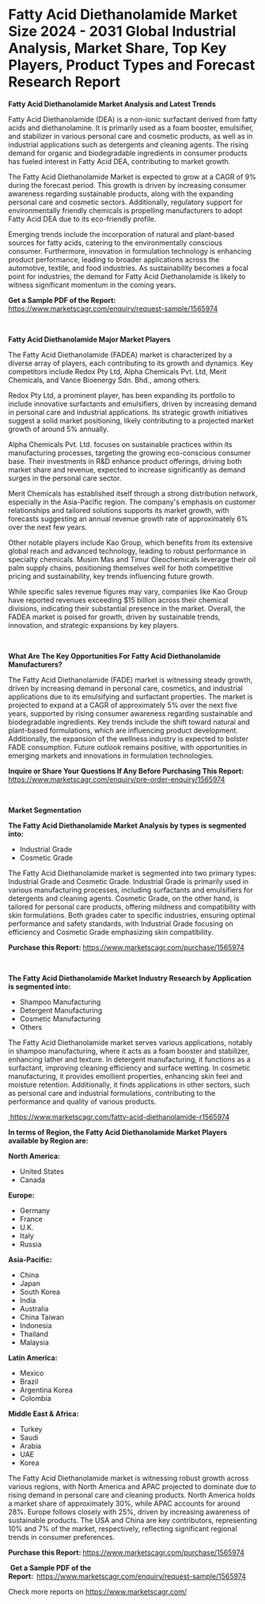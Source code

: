<p><h1>Fatty Acid Diethanolamide Market Size 2024 - 2031 Global Industrial Analysis, Market Share, Top Key Players, Product Types and Forecast Research Report</h1></p><p><strong>Fatty Acid Diethanolamide Market Analysis and Latest Trends</strong></p>
<p><p>Fatty Acid Diethanolamide (DEA) is a non-ionic surfactant derived from fatty acids and diethanolamine. It is primarily used as a foam booster, emulsifier, and stabilizer in various personal care and cosmetic products, as well as in industrial applications such as detergents and cleaning agents. The rising demand for organic and biodegradable ingredients in consumer products has fueled interest in Fatty Acid DEA, contributing to market growth.</p><p>The Fatty Acid Diethanolamide Market is expected to grow at a CAGR of 9% during the forecast period. This growth is driven by increasing consumer awareness regarding sustainable products, along with the expanding personal care and cosmetic sectors. Additionally, regulatory support for environmentally friendly chemicals is propelling manufacturers to adopt Fatty Acid DEA due to its eco-friendly profile.</p><p>Emerging trends include the incorporation of natural and plant-based sources for fatty acids, catering to the environmentally conscious consumer. Furthermore, innovation in formulation technology is enhancing product performance, leading to broader applications across the automotive, textile, and food industries. As sustainability becomes a focal point for industries, the demand for Fatty Acid Diethanolamide is likely to witness significant momentum in the coming years.</p></p>
<p><strong>Get a Sample PDF of the Report:&nbsp;</strong> <a href="https://www.marketscagr.com/enquiry/request-sample/1565974?utm_campaign=1126&utm_medium=2&utm_source=Github&utm_content=ia&utm_term=08112024&utm_id=fatty-acid-diethanolamide">https://www.marketscagr.com/enquiry/request-sample/1565974</a></p>
<p>&nbsp;</p>
<p><strong>Fatty Acid Diethanolamide Major Market Players</strong></p>
<p><p>The Fatty Acid Diethanolamide (FADEA) market is characterized by a diverse array of players, each contributing to its growth and dynamics. Key competitors include Redox Pty Ltd, Alpha Chemicals Pvt. Ltd, Merit Chemicals, and Vance Bioenergy Sdn. Bhd., among others. </p><p>Redox Pty Ltd, a prominent player, has been expanding its portfolio to include innovative surfactants and emulsifiers, driven by increasing demand in personal care and industrial applications. Its strategic growth initiatives suggest a solid market positioning, likely contributing to a projected market growth of around 5% annually.</p><p>Alpha Chemicals Pvt. Ltd. focuses on sustainable practices within its manufacturing processes, targeting the growing eco-conscious consumer base. Their investments in R&D enhance product offerings, driving both market share and revenue, expected to increase significantly as demand surges in the personal care sector.</p><p>Merit Chemicals has established itself through a strong distribution network, especially in the Asia-Pacific region. The company's emphasis on customer relationships and tailored solutions supports its market growth, with forecasts suggesting an annual revenue growth rate of approximately 6% over the next few years.</p><p>Other notable players include Kao Group, which benefits from its extensive global reach and advanced technology, leading to robust performance in specialty chemicals. Musim Mas and Timur Oleochemicals leverage their oil palm supply chains, positioning themselves well for both competitive pricing and sustainability, key trends influencing future growth.</p><p>While specific sales revenue figures may vary, companies like Kao Group have reported revenues exceeding $15 billion across their chemical divisions, indicating their substantial presence in the market. Overall, the FADEA market is poised for growth, driven by sustainable trends, innovation, and strategic expansions by key players.</p></p>
<p>&nbsp;</p>
<p><strong>What Are The Key Opportunities For Fatty Acid Diethanolamide Manufacturers?</strong></p>
<p><p>The Fatty Acid Diethanolamide (FADE) market is witnessing steady growth, driven by increasing demand in personal care, cosmetics, and industrial applications due to its emulsifying and surfactant properties. The market is projected to expand at a CAGR of approximately 5% over the next five years, supported by rising consumer awareness regarding sustainable and biodegradable ingredients. Key trends include the shift toward natural and plant-based formulations, which are influencing product development. Additionally, the expansion of the wellness industry is expected to bolster FADE consumption. Future outlook remains positive, with opportunities in emerging markets and innovations in formulation technologies.</p></p>
<p><strong>Inquire or Share Your Questions If Any Before Purchasing This Report:</strong> <a href="https://www.marketscagr.com/enquiry/pre-order-enquiry/1565974?utm_campaign=1126&utm_medium=2&utm_source=Github&utm_content=ia&utm_term=08112024&utm_id=fatty-acid-diethanolamide">https://www.marketscagr.com/enquiry/pre-order-enquiry/1565974</a></p>
<p>&nbsp;</p>
<p><strong>Market Segmentation</strong></p>
<p><strong>The Fatty Acid Diethanolamide Market Analysis by types is segmented into:</strong></p>
<p><ul><li>Industrial Grade</li><li>Cosmetic Grade</li></ul></p>
<p><p>The Fatty Acid Diethanolamide market is segmented into two primary types: Industrial Grade and Cosmetic Grade. Industrial Grade is primarily used in various manufacturing processes, including surfactants and emulsifiers for detergents and cleaning agents. Cosmetic Grade, on the other hand, is tailored for personal care products, offering mildness and compatibility with skin formulations. Both grades cater to specific industries, ensuring optimal performance and safety standards, with Industrial Grade focusing on efficiency and Cosmetic Grade emphasizing skin compatibility.</p></p>
<p><strong>Purchase this Report:&nbsp;</strong><a href="https://www.marketscagr.com/purchase/1565974?utm_campaign=1126&utm_medium=2&utm_source=Github&utm_content=ia&utm_term=08112024&utm_id=fatty-acid-diethanolamide">https://www.marketscagr.com/purchase/1565974</a></p>
<p>&nbsp;</p>
<p><strong>The Fatty Acid Diethanolamide Market Industry Research by Application is segmented into:</strong></p>
<p><ul><li>Shampoo Manufacturing</li><li>Detergent Manufacturing</li><li>Cosmetic Manufacturing</li><li>Others</li></ul></p>
<p><p>The Fatty Acid Diethanolamide market serves various applications, notably in shampoo manufacturing, where it acts as a foam booster and stabilizer, enhancing lather and texture. In detergent manufacturing, it functions as a surfactant, improving cleaning efficiency and surface wetting. In cosmetic manufacturing, it provides emollient properties, enhancing skin feel and moisture retention. Additionally, it finds applications in other sectors, such as personal care and industrial formulations, contributing to the performance and quality of various products.</p></p>
<p><a href="https://www.marketscagr.com/fatty-acid-diethanolamide-r1565974?utm_campaign=1126&utm_medium=2&utm_source=Github&utm_content=ia&utm_term=08112024&utm_id=fatty-acid-diethanolamide">&nbsp;https://www.marketscagr.com/fatty-acid-diethanolamide-r1565974</a></p>
<p><strong>In terms of Region, the Fatty Acid Diethanolamide Market Players available by Region are:</strong></p>
<p>
    <p> <strong> North America: </strong>
        <ul>
            <li>United States</li>
            <li>Canada</li>
        </ul>
        </p> 
    <p> <strong> Europe: </strong>
        <ul>
            <li>Germany</li>
            <li>France</li>
            <li>U.K.</li>
            <li>Italy</li>
            <li>Russia</li>
        </ul>
        </p> 
    <p> <strong> Asia-Pacific: </strong>
        <ul>
            <li>China</li>
            <li>Japan</li>
            <li>South Korea</li>
            <li>India</li>
            <li>Australia</li>
            <li>China Taiwan</li>
            <li>Indonesia</li>
            <li>Thailand</li>
            <li>Malaysia</li>
        </ul>
        </p> 
    <p> <strong> Latin America: </strong>
        <ul>
            <li>Mexico</li>
            <li>Brazil</li>
            <li>Argentina Korea</li>
            <li>Colombia</li>
        </ul>
        </p> 
    <p> <strong> Middle East & Africa: </strong>
        <ul>
            <li>Turkey</li>
            <li>Saudi</li>
            <li>Arabia</li>
            <li>UAE</li>
            <li>Korea</li>
        </ul>
    </p>
    </p>
<p><p>The Fatty Acid Diethanolamide market is witnessing robust growth across various regions, with North America and APAC projected to dominate due to rising demand in personal care and cleaning products. North America holds a market share of approximately 30%, while APAC accounts for around 28%. Europe follows closely with 25%, driven by increasing awareness of sustainable products. The USA and China are key contributors, representing 10% and 7% of the market, respectively, reflecting significant regional trends in consumer preferences.</p></p>
<p><strong>Purchase this Report: </strong><a href="https://www.marketscagr.com/purchase/1565974?utm_campaign=1126&utm_medium=2&utm_source=Github&utm_content=ia&utm_term=08112024&utm_id=fatty-acid-diethanolamide">https://www.marketscagr.com/purchase/1565974</a></p>
<p>&nbsp;<strong>Get a Sample PDF of the Report:&nbsp;&nbsp;</strong><a href="https://www.marketscagr.com/enquiry/request-sample/1565974?utm_campaign=1126&utm_medium=2&utm_source=Github&utm_content=ia&utm_term=08112024&utm_id=fatty-acid-diethanolamide">https://www.marketscagr.com/enquiry/request-sample/1565974</a></p>
<p><strong></strong></p>
<p>Check more reports on <a href="https://www.marketscagr.com/?utm_campaign=1126&utm_medium=2&utm_source=Github&utm_content=ia&utm_term=08112024&utm_id=fatty-acid-diethanolamide">https://www.marketscagr.com/</a></p>